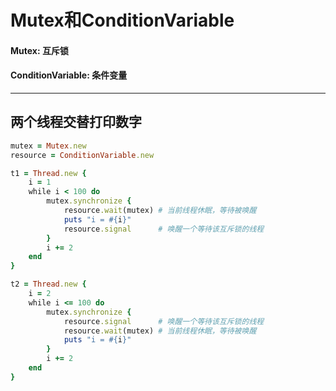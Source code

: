 # Mutex和ConditionVariable
#### Mutex: 互斥锁
#### ConditionVariable: 条件变量
---

## 两个线程交替打印数字

```ruby
mutex = Mutex.new
resource = ConditionVariable.new

t1 = Thread.new {
	i = 1
	while i < 100 do
		mutex.synchronize {
			resource.wait(mutex) # 当前线程休眠，等待被唤醒
			puts "i = #{i}"
			resource.signal      # 唤醒一个等待该互斥锁的线程
		}
		i += 2
	end
}

t2 = Thread.new {
	i = 2
	while i <= 100 do
		mutex.synchronize {
			resource.signal      # 唤醒一个等待该互斥锁的线程
			resource.wait(mutex) # 当前线程休眠，等待被唤醒
			puts "i = #{i}"
		}
		i += 2
	end
}
```
